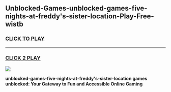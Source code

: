 
## Unblocked-Games-unblocked-games-five-nights-at-freddy's-sister-location-Play-Free-wistb
<h3>
<a href="https://premium76.site?title=unblocked-games-five-nights-at-freddy's-sister-location&ref=17A">CLICK TO PLAY</a></h3>
<hr>

<h3>
<a href="https://premium76.site?title=unblocked-games-five-nights-at-freddy's-sister-location&ref=17A">CLICK 2 PLAY</a>
  
</h3>

<a href="https://premium76.site?title=unblocked-games-five-nights-at-freddy's-sister-location&ref=17A"><img src="https://clearcache.store/games.png"></a>


**unblocked-games-five-nights-at-freddy's-sister-location games unblocked: Your Gateway to Fun and Accessible Online Gaming**
